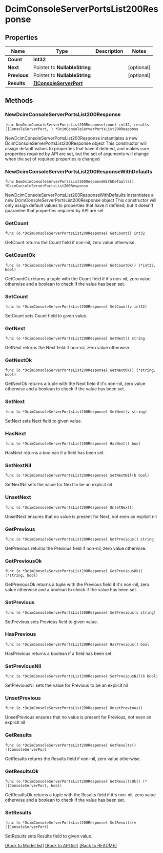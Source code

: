 # DcimConsoleServerPortsList200Response

## Properties

Name | Type | Description | Notes
------------ | ------------- | ------------- | -------------
**Count** | **int32** |  | 
**Next** | Pointer to **NullableString** |  | [optional] 
**Previous** | Pointer to **NullableString** |  | [optional] 
**Results** | [**[]ConsoleServerPort**](ConsoleServerPort.md) |  | 

## Methods

### NewDcimConsoleServerPortsList200Response

`func NewDcimConsoleServerPortsList200Response(count int32, results []ConsoleServerPort, ) *DcimConsoleServerPortsList200Response`

NewDcimConsoleServerPortsList200Response instantiates a new DcimConsoleServerPortsList200Response object
This constructor will assign default values to properties that have it defined,
and makes sure properties required by API are set, but the set of arguments
will change when the set of required properties is changed

### NewDcimConsoleServerPortsList200ResponseWithDefaults

`func NewDcimConsoleServerPortsList200ResponseWithDefaults() *DcimConsoleServerPortsList200Response`

NewDcimConsoleServerPortsList200ResponseWithDefaults instantiates a new DcimConsoleServerPortsList200Response object
This constructor will only assign default values to properties that have it defined,
but it doesn't guarantee that properties required by API are set

### GetCount

`func (o *DcimConsoleServerPortsList200Response) GetCount() int32`

GetCount returns the Count field if non-nil, zero value otherwise.

### GetCountOk

`func (o *DcimConsoleServerPortsList200Response) GetCountOk() (*int32, bool)`

GetCountOk returns a tuple with the Count field if it's non-nil, zero value otherwise
and a boolean to check if the value has been set.

### SetCount

`func (o *DcimConsoleServerPortsList200Response) SetCount(v int32)`

SetCount sets Count field to given value.


### GetNext

`func (o *DcimConsoleServerPortsList200Response) GetNext() string`

GetNext returns the Next field if non-nil, zero value otherwise.

### GetNextOk

`func (o *DcimConsoleServerPortsList200Response) GetNextOk() (*string, bool)`

GetNextOk returns a tuple with the Next field if it's non-nil, zero value otherwise
and a boolean to check if the value has been set.

### SetNext

`func (o *DcimConsoleServerPortsList200Response) SetNext(v string)`

SetNext sets Next field to given value.

### HasNext

`func (o *DcimConsoleServerPortsList200Response) HasNext() bool`

HasNext returns a boolean if a field has been set.

### SetNextNil

`func (o *DcimConsoleServerPortsList200Response) SetNextNil(b bool)`

 SetNextNil sets the value for Next to be an explicit nil

### UnsetNext
`func (o *DcimConsoleServerPortsList200Response) UnsetNext()`

UnsetNext ensures that no value is present for Next, not even an explicit nil
### GetPrevious

`func (o *DcimConsoleServerPortsList200Response) GetPrevious() string`

GetPrevious returns the Previous field if non-nil, zero value otherwise.

### GetPreviousOk

`func (o *DcimConsoleServerPortsList200Response) GetPreviousOk() (*string, bool)`

GetPreviousOk returns a tuple with the Previous field if it's non-nil, zero value otherwise
and a boolean to check if the value has been set.

### SetPrevious

`func (o *DcimConsoleServerPortsList200Response) SetPrevious(v string)`

SetPrevious sets Previous field to given value.

### HasPrevious

`func (o *DcimConsoleServerPortsList200Response) HasPrevious() bool`

HasPrevious returns a boolean if a field has been set.

### SetPreviousNil

`func (o *DcimConsoleServerPortsList200Response) SetPreviousNil(b bool)`

 SetPreviousNil sets the value for Previous to be an explicit nil

### UnsetPrevious
`func (o *DcimConsoleServerPortsList200Response) UnsetPrevious()`

UnsetPrevious ensures that no value is present for Previous, not even an explicit nil
### GetResults

`func (o *DcimConsoleServerPortsList200Response) GetResults() []ConsoleServerPort`

GetResults returns the Results field if non-nil, zero value otherwise.

### GetResultsOk

`func (o *DcimConsoleServerPortsList200Response) GetResultsOk() (*[]ConsoleServerPort, bool)`

GetResultsOk returns a tuple with the Results field if it's non-nil, zero value otherwise
and a boolean to check if the value has been set.

### SetResults

`func (o *DcimConsoleServerPortsList200Response) SetResults(v []ConsoleServerPort)`

SetResults sets Results field to given value.



[[Back to Model list]](../README.md#documentation-for-models) [[Back to API list]](../README.md#documentation-for-api-endpoints) [[Back to README]](../README.md)


